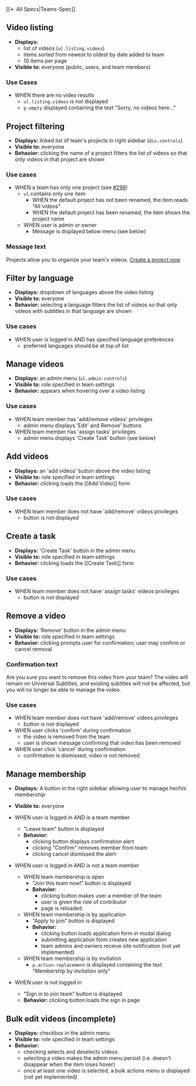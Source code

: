 [[← All Specs|Teams-Spec]]

## Video listing

* **Displays:**
    * list of videos (`ul.listing.videos`)
    * items sorted from newest to oldest by date added to team
    * 10 items per page
* **Visible to:** everyone (public, users, and team members)

### Use Cases

* WHEN there are no video results
    * `ul.listing.videos` is not displayed
    * `p.empty` displayed containing the text "Sorry, no videos here..."


## Project filtering

* **Displays:** linked list of team's projects in right sidebar (`div.controls`)
* **Visible to:** everyone
* **Behavior:** clicking the name of a project filters the list of videos so that only videos in that project are shown

### Use cases

* WHEN a team has only one project (see [#298][1])
    * `ul` contains only one item
        * WHEN the default project has not been renamed, the item reads "All videos"
        * WHEN the default project has been renamed, the item shows the project name
    * WHEN user is admin or owner
        * Message is displayed below menu (see below)

### Message text

Projects allow you to organize your team's videos. [Create a project now](#)


## Filter by language

* **Displays:** dropdown of languages above the video listing
* **Visible to:** everyone
* **Behavior:** selecting a language filters the list of videos so that only videos with subtitles in that language are shown

### Use cases

* WHEN user is logged in AND has specified language preferences
    * preferred languages should be at top of list


## Manage videos

* **Displays:** an admin menu (`ul.admin-controls`)
* **Visible to:** role specified in team settings
* **Behavior:** appears when hovering over a video listing

### Use cases

* WHEN team member has 'add/remove videos' privileges
    * admin menu displays 'Edit' and Remove' buttons
* WHEN team member has 'assign tasks' privileges
    * admin menu displays 'Create Task' button (see below)


## Add videos

* **Displays:** an 'add videos' button above the video listing
* **Visible to:** role specified in team settings
* **Behavior:** clicking loads the [[Add Video]] form

### Use cases

* WHEN team member does not have 'add/remove' videos privileges
    * button is not displayed


## Create a task

* **Displays:** 'Create Task' button in the admin menu
* **Visible to:** role specified in team settings
* **Behavior:** clicking loads the [[Create Task]] form

### Use cases

* WHEN team member does not have 'assign tasks' videos privileges
    * button is not displayed


## Remove a video

* **Displays:** 'Remove' button in the admin menu
* **Visible to:** role specified in team settings
* **Behavior:** clicking prompts user for confirmation; user may confirm or cancel removal

###  Confirmation text

Are you sure you want to remove this video from your team? The video will remain on Universal Subtitles, and existing subtitles will not be affected, but you will no longer be able to manage the video.

### Use cases

* WHEN team member does not have 'add/remove' videos privileges
    * button is not displayed
* WHEN user clicks 'confirm' during confirmation
    * the video is removed from the team
    * user is shown message confirming that video has been removed
* WHEN user click 'cancel' during confirmation
    * confirmation is dismissed, video is not removed


## Manage membership

* **Displays:** A button in the right sidebar allowing user to manage her/his membership
* **Visible to:** everyone

* WHEN user is logged in AND is a team member
    * "Leave team" button is displayed
    * **Behavior:** 
        * clicking button displays confirmation alert
        * clicking "Confirm" removes member from team
        * clicking cancel dismissed the alert
* WHEN user is logged in AND is not a team member
    * WHEN team membership is open
        * "Join this team now!" button is displayed
        * **Behavior:** 
            * clicking button makes user a member of the team
            * user is given the role of contributor
            * page is reloaded
    * WHEN team membership is by application
        * "Apply to join" button is displayed
        * **Behavior:**
            * clicking button loads application form in modal dialog
            * submitting application form creates new application
            * team admins and owners receive site notification (not yet implemented)
    * WHEN team membership is by invitation
        * `p.action-replacement` is displayed containing the text "Membership by invitation only"
* WHEN user is not logged in
    * "Sign in to join team" button is displayed
    * **Behavior:** clicking button loads the sign in page


## Bulk edit videos (incomplete)

* **Displays:** checkbox in the admin menu
* **Visible to:** role specified in team settings
* **Behavior:** 
    * checking selects and deselects videos
    * selecting a video makes the admin menu persist (i.e. doesn't disappear when the item loses hover)
    * once at least one video is selected, a bulk actions menu is displayed (not yet implemented)



[1]: https://unisubs.sifterapp.com/projects/12298/issues/482211/comments
